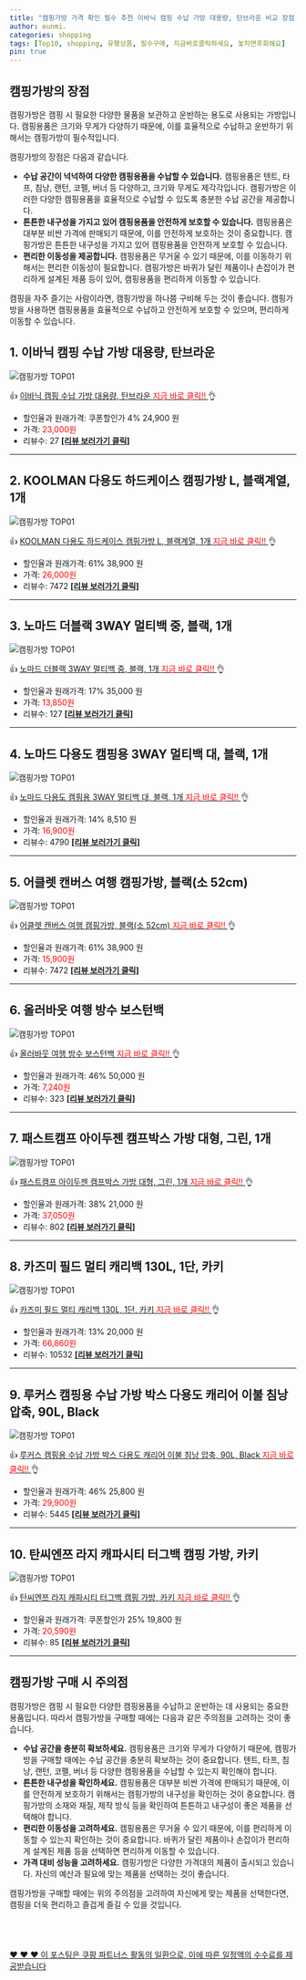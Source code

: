 ```yaml
---
title: "캠핑가방 가격 확인 필수 추천 이바닉 캠핑 수납 가방 대용량, 탄브라운 비교 장점 구매가이드"
author: eunmi.
categories: shopping
tags: [Top10, shopping, 유행상품, 필수구매, 지금바로클릭하세요, 놓치면후회해요]
pin: true
---
```

## 캠핑가방의 장점

캠핑가방은 캠핑 시 필요한 다양한 물품을 보관하고 운반하는 용도로 사용되는 가방입니다. 캠핑용품은 크기와 무게가 다양하기 때문에, 이를 효율적으로 수납하고 운반하기 위해서는 캠핑가방이 필수적입니다.

캠핑가방의 장점은 다음과 같습니다.

* **수납 공간이 넉넉하여 다양한 캠핑용품을 수납할 수 있습니다.** 캠핑용품은 텐트, 타프, 침낭, 랜턴, 코펠, 버너 등 다양하고, 크기와 무게도 제각각입니다. 캠핑가방은 이러한 다양한 캠핑용품을 효율적으로 수납할 수 있도록 충분한 수납 공간을 제공합니다.
* **튼튼한 내구성을 가지고 있어 캠핑용품을 안전하게 보호할 수 있습니다.** 캠핑용품은 대부분 비싼 가격에 판매되기 때문에, 이를 안전하게 보호하는 것이 중요합니다. 캠핑가방은 튼튼한 내구성을 가지고 있어 캠핑용품을 안전하게 보호할 수 있습니다.
* **편리한 이동성을 제공합니다.** 캠핑용품은 무거울 수 있기 때문에, 이를 이동하기 위해서는 편리한 이동성이 필요합니다. 캠핑가방은 바퀴가 달린 제품이나 손잡이가 편리하게 설계된 제품 등이 있어, 캠핑용품을 편리하게 이동할 수 있습니다.

캠핑을 자주 즐기는 사람이라면, 캠핑가방을 하나쯤 구비해 두는 것이 좋습니다. 캠핑가방을 사용하면 캠핑용품을 효율적으로 수납하고 안전하게 보호할 수 있으며, 편리하게 이동할 수 있습니다.

   

## 1. 이바닉 캠핑 수납 가방 대용량, 탄브라운

![캠핑가방 TOP01](https://thumbnail8.coupangcdn.com/thumbnails/remote/230x230ex/image/vendor_inventory/d729/bda820573c9902d00c71c14bbc8a5b5aea7b085c72cfea7bd5c3b0d0094a.png)


👍 [이바닉 캠핑 수납 가방 대용량, 탄브라운 <font color=red> 지금 바로 클릭!! </font> ](https://link.coupang.com/re/AFFSDP?lptag=AF3617701&subid=GithubCoopas&pageKey=7146557764&traceid=V0-153&itemId=17957735949&vendorItemId=85410970576) 👌 


- 할인율과 원래가격: 쿠폰할인가 4%  24,900   원
- 가격: <span style='color:red'>23,000원</span>
- 리뷰수: 27  [**[리뷰 보러가기 클릭]**](https://link.coupang.com/re/AFFSDP?lptag=AF3617701&subid=GithubCoopas&pageKey=7146557764&traceid=V0-153&itemId=17957735949&vendorItemId=85410970576)

---


   

## 2. KOOLMAN 다용도 하드케이스 캠핑가방 L, 블랙계열, 1개

![캠핑가방 TOP01](https://thumbnail8.coupangcdn.com/thumbnails/remote/230x230ex/image/retail/images/2888041069474-6825b80c-6c88-4390-a0bf-4706eda3b944.jpg)


👍 [KOOLMAN 다용도 하드케이스 캠핑가방 L, 블랙계열, 1개 <font color=red> 지금 바로 클릭!! </font> ](https://link.coupang.com/re/AFFSDP?lptag=AF3617701&subid=GithubCoopas&pageKey=143590512&traceid=V0-153&itemId=417038688&vendorItemId=4533642885) 👌 


- 할인율과 원래가격: 61%  38,900   원
- 가격: <span style='color:red'>26,000원</span>
- 리뷰수: 7472  [**[리뷰 보러가기 클릭]**](https://link.coupang.com/re/AFFSDP?lptag=AF3617701&subid=GithubCoopas&pageKey=143590512&traceid=V0-153&itemId=417038688&vendorItemId=4533642885)

---


   

## 3. 노마드 더블랙 3WAY 멀티백 중, 블랙, 1개

![캠핑가방 TOP01](https://thumbnail8.coupangcdn.com/thumbnails/remote/230x230ex/image/retail/images/2020/09/11/12/1/2f29d944-ee20-4575-9c0b-43a502dbdfe5.jpg)


👍 [노마드 더블랙 3WAY 멀티백 중, 블랙, 1개 <font color=red> 지금 바로 클릭!! </font> ](https://link.coupang.com/re/AFFSDP?lptag=AF3617701&subid=GithubCoopas&pageKey=2092089732&traceid=V0-153&itemId=3553790288&vendorItemId=71539695806) 👌 


- 할인율과 원래가격: 17%  35,000   원
- 가격: <span style='color:red'>13,850원</span>
- 리뷰수: 127  [**[리뷰 보러가기 클릭]**](https://link.coupang.com/re/AFFSDP?lptag=AF3617701&subid=GithubCoopas&pageKey=2092089732&traceid=V0-153&itemId=3553790288&vendorItemId=71539695806)

---


   

## 4. 노마드 다용도 캠핑용 3WAY 멀티백 대, 블랙, 1개

![캠핑가방 TOP01](https://thumbnail8.coupangcdn.com/thumbnails/remote/230x230ex/image/retail/images/2020/11/03/12/9/8d56235e-f273-475a-95bc-94de4913cb80.jpg)


👍 [노마드 다용도 캠핑용 3WAY 멀티백 대, 블랙, 1개 <font color=red> 지금 바로 클릭!! </font> ](https://link.coupang.com/re/AFFSDP?lptag=AF3617701&subid=GithubCoopas&pageKey=2341286157&traceid=V0-153&itemId=4056620390&vendorItemId=72040735715) 👌 


- 할인율과 원래가격: 14%  8,510   원
- 가격: <span style='color:red'>16,900원</span>
- 리뷰수: 4790  [**[리뷰 보러가기 클릭]**](https://link.coupang.com/re/AFFSDP?lptag=AF3617701&subid=GithubCoopas&pageKey=2341286157&traceid=V0-153&itemId=4056620390&vendorItemId=72040735715)

---


   

## 5. 어클렛 캔버스 여행 캠핑가방, 블랙(소 52cm)

![캠핑가방 TOP01](https://thumbnail6.coupangcdn.com/thumbnails/remote/230x230ex/image/vendor_inventory/d212/cecd0e4920bd55108dd3736c88ca7416d8302994437d885520eec959cab3.jpg)


👍 [어클렛 캔버스 여행 캠핑가방, 블랙(소 52cm) <font color=red> 지금 바로 클릭!! </font> ](https://link.coupang.com/re/AFFSDP?lptag=AF3617701&subid=GithubCoopas&pageKey=7633059368&traceid=V0-153&itemId=20263161637&vendorItemId=87585733779) 👌 


- 할인율과 원래가격: 61%  38,900   원
- 가격: <span style='color:red'>15,900원</span>
- 리뷰수: 7472  [**[리뷰 보러가기 클릭]**](https://link.coupang.com/re/AFFSDP?lptag=AF3617701&subid=GithubCoopas&pageKey=7633059368&traceid=V0-153&itemId=20263161637&vendorItemId=87585733779)

---


   

## 6. 올러바웃 여행 방수 보스턴백

![캠핑가방 TOP01](https://thumbnail7.coupangcdn.com/thumbnails/remote/230x230ex/image/rs_quotation_api/ye5ibpgd/3f8bf80e43814270bccfd9f138b1917b.jpg)


👍 [올러바웃 여행 방수 보스턴백 <font color=red> 지금 바로 클릭!! </font> ](https://link.coupang.com/re/AFFSDP?lptag=AF3617701&subid=GithubCoopas&pageKey=6942782603&traceid=V0-153&itemId=16841304428&vendorItemId=84020528916) 👌 


- 할인율과 원래가격: 46%  50,000   원
- 가격: <span style='color:red'>7,240원</span>
- 리뷰수: 323  [**[리뷰 보러가기 클릭]**](https://link.coupang.com/re/AFFSDP?lptag=AF3617701&subid=GithubCoopas&pageKey=6942782603&traceid=V0-153&itemId=16841304428&vendorItemId=84020528916)

---


   

## 7. 패스트캠프 아이두젠 캠프박스 가방 대형, 그린, 1개

![캠핑가방 TOP01](https://thumbnail10.coupangcdn.com/thumbnails/remote/230x230ex/image/product/image/vendoritem/2019/02/27/3584907039/15df5365-222e-40bf-8bb6-d7cdc532a748.jpg)


👍 [패스트캠프 아이두젠 캠프박스 가방 대형, 그린, 1개 <font color=red> 지금 바로 클릭!! </font> ](https://link.coupang.com/re/AFFSDP?lptag=AF3617701&subid=GithubCoopas&pageKey=71319714&traceid=V0-153&itemId=238018557&vendorItemId=3584907039) 👌 


- 할인율과 원래가격: 38%  21,000   원
- 가격: <span style='color:red'>37,050원</span>
- 리뷰수: 802  [**[리뷰 보러가기 클릭]**](https://link.coupang.com/re/AFFSDP?lptag=AF3617701&subid=GithubCoopas&pageKey=71319714&traceid=V0-153&itemId=238018557&vendorItemId=3584907039)

---


   

## 8. 카즈미 필드 멀티 캐리백 130L, 1단, 카키

![캠핑가방 TOP01](https://thumbnail8.coupangcdn.com/thumbnails/remote/230x230ex/image/retail/images/2022/12/27/14/3/382d2c24-e497-4360-8fea-7dbb1245c5ae.jpg)


👍 [카즈미 필드 멀티 캐리백 130L, 1단, 카키 <font color=red> 지금 바로 클릭!! </font> ](https://link.coupang.com/re/AFFSDP?lptag=AF3617701&subid=GithubCoopas&pageKey=7025613628&traceid=V0-153&itemId=17320207631&vendorItemId=84490939658) 👌 


- 할인율과 원래가격: 13%  20,000   원
- 가격: <span style='color:red'>66,860원</span>
- 리뷰수: 10532  [**[리뷰 보러가기 클릭]**](https://link.coupang.com/re/AFFSDP?lptag=AF3617701&subid=GithubCoopas&pageKey=7025613628&traceid=V0-153&itemId=17320207631&vendorItemId=84490939658)

---


   

## 9. 루커스 캠핑용 수납 가방 박스 다용도 캐리어 이불 침낭 압축, 90L, Black

![캠핑가방 TOP01](https://thumbnail6.coupangcdn.com/thumbnails/remote/230x230ex/image/vendor_inventory/3df5/b79a47198c9690bc48e4108983d456c5b0fb74025cdfdfac215d92149356.png)


👍 [루커스 캠핑용 수납 가방 박스 다용도 캐리어 이불 침낭 압축, 90L, Black <font color=red> 지금 바로 클릭!! </font> ](https://link.coupang.com/re/AFFSDP?lptag=AF3617701&subid=GithubCoopas&pageKey=7549266181&traceid=V0-153&itemId=19863232147&vendorItemId=86964128498) 👌 


- 할인율과 원래가격: 46%  25,800   원
- 가격: <span style='color:red'>29,900원</span>
- 리뷰수: 5445  [**[리뷰 보러가기 클릭]**](https://link.coupang.com/re/AFFSDP?lptag=AF3617701&subid=GithubCoopas&pageKey=7549266181&traceid=V0-153&itemId=19863232147&vendorItemId=86964128498)

---


   

## 10. 탄씨엔쯔 라지 캐파시티 터그백 캠핑 가방, 카키

![캠핑가방 TOP01](https://thumbnail10.coupangcdn.com/thumbnails/remote/230x230ex/image/vendor_inventory/5dfd/dea5ee99c47a53f5d6118d17093df7fd06bf21450c4147fff429d372aa9b.jpg)


👍 [탄씨엔쯔 라지 캐파시티 터그백 캠핑 가방, 카키 <font color=red> 지금 바로 클릭!! </font> ](https://link.coupang.com/re/AFFSDP?lptag=AF3617701&subid=GithubCoopas&pageKey=7233123514&traceid=V0-153&itemId=18358743132&vendorItemId=85502521933) 👌 


- 할인율과 원래가격: 쿠폰할인가 25%  19,800   원
- 가격: <span style='color:red'>20,590원</span>
- 리뷰수: 85  [**[리뷰 보러가기 클릭]**](https://link.coupang.com/re/AFFSDP?lptag=AF3617701&subid=GithubCoopas&pageKey=7233123514&traceid=V0-153&itemId=18358743132&vendorItemId=85502521933)

---
## 캠핑가방 구매 시 주의점

캠핑가방은 캠핑 시 필요한 다양한 캠핑용품을 수납하고 운반하는 데 사용되는 중요한 용품입니다. 따라서 캠핑가방을 구매할 때에는 다음과 같은 주의점을 고려하는 것이 좋습니다.

* **수납 공간을 충분히 확보하세요.** 캠핑용품은 크기와 무게가 다양하기 때문에, 캠핑가방을 구매할 때에는 수납 공간을 충분히 확보하는 것이 중요합니다. 텐트, 타프, 침낭, 랜턴, 코펠, 버너 등 다양한 캠핑용품을 수납할 수 있는지 확인해야 합니다.
* **튼튼한 내구성을 확인하세요.** 캠핑용품은 대부분 비싼 가격에 판매되기 때문에, 이를 안전하게 보호하기 위해서는 캠핑가방의 내구성을 확인하는 것이 중요합니다. 캠핑가방의 소재와 재질, 제작 방식 등을 확인하여 튼튼하고 내구성이 좋은 제품을 선택해야 합니다.
* **편리한 이동성을 고려하세요.** 캠핑용품은 무거울 수 있기 때문에, 이를 편리하게 이동할 수 있는지 확인하는 것이 중요합니다. 바퀴가 달린 제품이나 손잡이가 편리하게 설계된 제품 등을 선택하면 편리하게 이동할 수 있습니다.
* **가격 대비 성능을 고려하세요.** 캠핑가방은 다양한 가격대의 제품이 출시되고 있습니다. 자신의 예산과 필요에 맞는 제품을 선택하는 것이 좋습니다.

캠핑가방을 구매할 때에는 위의 주의점을 고려하여 자신에게 맞는 제품을 선택한다면, 캠핑을 더욱 편리하고 즐겁게 즐길 수 있을 것입니다.<br><br><br><br><br> [ ❤ ❤ ❤ 이 포스팅은 쿠팡 파트너스 활동의 일환으로, 이에 따른 일정액의 수수료를 제공받습니다](https://link.coupang.com/a/bcEFyh)
